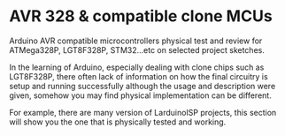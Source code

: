 # AVR 328 & compatible clone MCUs
Arduino AVR compatible microcontrollers physical test and review for ATMega328P, LGT8F328P, STM32...etc on selected project sketches.

In the learning of Arduino, especially dealing with clone chips such as LGT8F328P, there often lack of information on how the final circuitry is setup and running successfully   although the usage and description were given, somehow you may find physical implementation can be different.

For example, there are many version of LarduinoISP projects, this section will show you the one that is physically tested and working.


